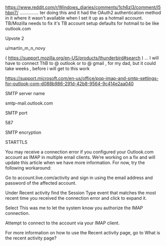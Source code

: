 







https://www.reddit.com/r/Windows_diaries/comments/1ch6zl3/comment/l5hbpj7/
...............
ter doing this and it had the OAuth2 authentication method in it where it wasn't available when I set it up as a hotmail account. TB/Mozilla needs to fix it's TB account setup defaults for hotmail to be like outlook.com

Upvote
2

u/martin_m_n_novy

( https://support.mozilla.org/en-US/products/thunderbird#search ) ... I will have to connect ThB to @ outlook or to @ gmail , for my dad, but it could take weeks , before i will get to this work







https://support.microsoft.com/en-us/office/pop-imap-and-smtp-settings-for-outlook-com-d088b986-291d-42b8-9564-9c414e2aa040


SMTP server name

smtp-mail.outlook.com

SMTP port

587

SMTP encryption

STARTTLS

You may receive a connection error if you configured your Outlook.com account as IMAP in multiple email clients. We’re working on a fix and will update this article when we have more information. For now, try the following workaround:

Go to account.live.com/activity and sign in using the email address and password of the affected account.

Under Recent activity find the Session Type event that matches the most recent time you received the connection error and click to expand it.

Select This was me to let the system know you authorize the IMAP connection.

Attempt to connect to the account via your IMAP client.

For more information on how to use the Recent activity page, go to What is the recent activity page?

